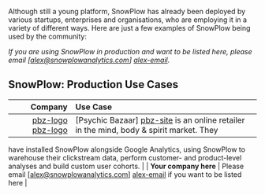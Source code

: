 Although still a young platform, SnowPlow has already been deployed by various startups, enterprises and organisations, who are employing it in a variety of different ways. Here are just a few examples of SnowPlow being used by the community:

_If you are using SnowPlow in production and want to be listed here, please email [alex@snowplowanalytics.com] [alex-email]._

## SnowPlow: Production Use Cases

| **Company**           | **Use Case**                                                                               |
|----------------------:|:-------------------------------------------------------------------------------------------|
| [pbz-logo] [pbz-logo] | [Psychic Bazaar] [pbz-site] is an online retailer in the mind, body & spirit market. They
 have installed SnowPlow alongside Google Analytics, using SnowPlow to warehouse their clickstream data, perform
 customer- and product-level analyses and build custom user cohorts.                                                 |
| **Your company here** | Please email [alex@snowplowanalytics.com] [alex-email] if you want to be listed here       |

[alex-email]: mailto:alex@snowplowanalytics.com
[pbz-logo]: xxx
[pbz-site]: http://www.psychicbazaar.com